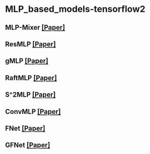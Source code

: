 # MLP_based_models-tensorflow2

## MLP-Mixer [[Paper]](https://arxiv.org/abs/2105.01601)  

## ResMLP [[Paper]](https://arxiv.org/abs/2105.03404)  

## gMLP [[Paper]](https://arxiv.org/abs/2105.08050)  

## RaftMLP [[Paper]](https://arxiv.org/abs/2108.04384)  

## S^2MLP [[Paper]](https://arxiv.org/abs/2106.07477)

## ConvMLP [[Paper]](https://arxiv.org/abs/2109.04454)

## FNet [[Paper]](https://arxiv.org/abs/2105.03824)

## GFNet [[Paper]](https://arxiv.org/abs/2107.00645)
